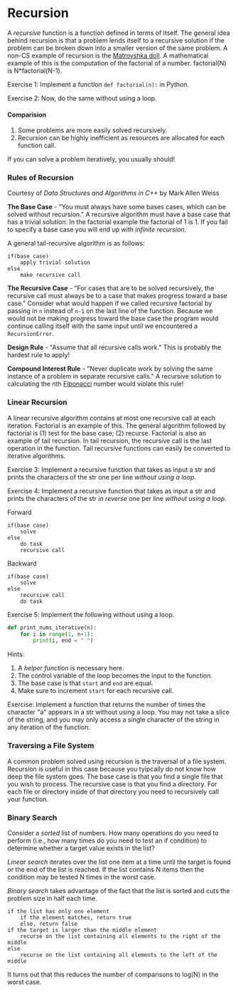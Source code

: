 Recursion
=========

A *recursive* function is a function defined in terms of itself. The general idea behind recursion is that a problem lends itself to a recursive solution if the problem can be broken down into a smaller version of the same problem. A non-CS example of recursion is the [Matroyshka doll](https://en.wikipedia.org/wiki/Matryoshka_doll). A mathematical example of this is the computation of the factorial of a number. factorial(N) is N*factorial(N-1).

Exercise 1: Implement a function `def factorial(n):` in Python.

Exercise 2: Now, do the same without using a loop.

#### Comparision
1. Some problems are more easily solved recursively.
2. Recursion can be highly inefficient as resources are allocated for each function call.

If you can solve a problem iteratively, you usually should!

### Rules of Recursion

Courtesy of *Data Structures and Algorithms in C++* by Mark Allen Weiss

**The Base Case** - "You must always have some bases cases, which can be solved without recursion." A recursive algorithm must have a base case that has a trivial solution. In the factorial example the factorial of 1 is 1. If you fail to specify a base case you will end up with *infinite recursion*.

A general tail-recursive algorithm is as follows:

```
if(base case)
	apply trivial solution
else
	make recursive call
```

**The Recursive Case** - "For cases that are to be solved recursively, the recursive call must always be to a case that makes progress toward a base case." Consider what would happen if we called recursive factorial by passing in `n` instead of `n-1` on the last line of the function. Because we would not be making progress toward the base case the program would continue calling itself with the same input until we encountered a `RecursionError`. 

**Design Rule** - "Assume that all recursive calls work." This is probably the hardest rule to apply!

**Compound Interest Rule** - "Never duplicate work by solving the same instance of a problem in separate recursive calls." A recursive solution to calculating the nth [Fibonacci](https://en.wikipedia.org/wiki/Fibonacci_number) number would violate this rule!

### Linear Recursion

A linear recursive algorithm contains at most one recursive call at each iteration. Factorial is an example of this. The general algorithm followed by factorial is (1) test for the base case; (2) recurse. Factorial is also an example of tail recursion. In tail recursion, the recursive call is the last operation in the function. Tail recursive functions can easily be converted to iterative algorithms.

Exercise 3: Implement a recursive function that takes as input a str and prints the characters of the str one per line *without using a loop*. 

Exercise 4: Implement a recursive function that takes as input a str and prints the characters of the str *in reverse* one per line *without using a loop*. 

Forward

```
if(base case)
	solve
else
	do task
	recursive call
```

Backward

```
if(base case)
	solve
else
	recursive call
	do task
```


Exercise 5: Implement the following without using a loop.

```python
def print_nums_iterative(n):
	for i in range(1, n+1):
		print(i, end = " ")	
```

Hints:

1. A *helper function* is necessary here.
2. The control variable of the loop becomes the input to the function.
3. The base case is that `start` and `end` are equal.
4. Make sure to increment `start` for each recursive call.

Exercise: Implement a function that returns the number of times the character "a" appears in a str without using a loop. You may not take a slice of the string, and you may only access a single character of the string in any iteration of the function.

### Traversing a File System

A common problem solved using recursion is the traversal of a file system. Recursion is useful in this case because you tyipcally do not know how deep the file system goes. The base case is that you find a single file that you wish to process. The recursive case is that you find a directory. For each file or directory inside of that directory you need to recursively call your function.


### Binary Search

Consider a *sorted* list of numbers. How many operations do you need to perform (i.e., how many times do you need to test an if condition) to determine whether a target value exists in the list?

*Linear search* iterates over the list one item at a time until the target is found or the end of the list is reached. If the list contains N items then the condition may be tested N times in the worst case.

*Binary search* takes advantage of the fact that the list is sorted and cuts the problem size in half each time.

```
if the list has only one element
	if the element matches, return true
	else, return false
if the target is larger than the middle element
	recurse on the list containing all elements to the right of the middle
else 
	recurse on the list containing all elements to the left of the middle
```
It turns out that this reduces the number of comparisons to log(N) in the worst case.
